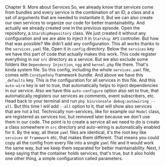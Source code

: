 Chapter 9. More about Services So, we already know that services come from bundles and every service is the combination of an ID, a class and a set of arguments that are needed to instantiate it. But we can also create our own services to organize our code for better maintainability. And actually we already created one in the previous episode. Open the repository, a `StarshipRepository` class. We just created it without any configuration and we are able to inject it in `Starship API` controller. But how that was possible? We didn't add any configuration. This all works thanks to the `services.yaml` file. Open it in `config` directory. Below the `services` key we have this part of code that actually makes this work. This code register everything in our `src` directory as a service. But we also exclude some folders like `Dependency Injection`, `ngg` and `kernel.php` file there. That's kinda system file. So this config, including the whole `services.yaml` file, comes with `CoreSymfony` framework bundle. And above we have this `_defaults` key. This is the configuration for all services in this file. And this `auto-wire` key is set to true, that automatically helps to inject dependencies in our service. Also we have this `auto-configure` option also set to true, that automatically registers our services as comments, event subscribers, etc. Head back to your terminal and run `php bin/console debug:autowiring --all`. But this time I will add `--all` option to it, that will show also services that are not a list. Technically non-services, like for example our `Model` class, are registered as services too, but removed later because we don't use them in our code. The point is to create a service all we need to do is create a class somewhere in `src` directory and auto-wiring is automatically enabled for it. By the way, all these `yaml` files are identical, it's the root key like `services` or `framework` etc, that makes them different. That means you could copy all the config from every file into a single `yaml` file and it would work the same way, but we keep them separated for better maintainability. Next, I keep saying that the container holds services, that's true, but it also holds one other thing, a simple configuration called parameters.
